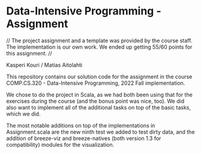 # Data-Intensive Programming - Assignment


//
The project assignment and a template was provided by the course staff. The implementation is our own work. We ended up getting 55/60 points for this assignment.
//


Kasperi Kouri / 
Matias Aitolahti

This repository contains our solution code for the assignment in the course COMP.CS.320 - Data-Intensive Programming, 2022 Fall implementation.

We chose to do the project in Scala, as we had both been using that for the exercises during the course (and the bonus point was nice, too).
We did also want to implement all of the additional tasks on top of the basic tasks, which we did.

The most notable additions on top of the implementations in Assignment.scala are the new ninth test we added to test dirty data, and the addition of breeze-viz and breeze-natives (both version 1.3 for compatibility) modules for the visualization.
